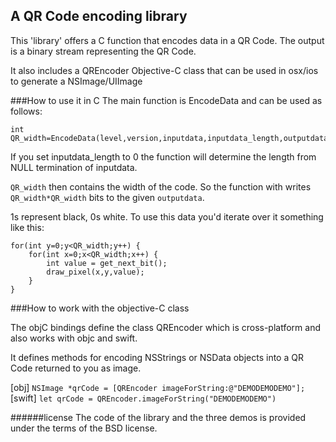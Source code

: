A QR Code encoding library
--------------------------

This 'library' offers a C function that encodes data in a QR Code. The output is a binary stream representing the QR Code. 

It also includes a QREncoder Objective-C class that can be used in osx/ios to generate a NSImage/UIImage 

###How to use it in C
The main function is EncodeData and can be used as follows:

    int QR_width=EncodeData(level,version,inputdata,inputdata_length,outputdata_area);

If you set inputdata_length to 0 the function will determine the length from NULL termination of inputdata.

`QR_width` then contains the width of the code. So the function with writes `QR_width*QR_width` bits to the given `outputdata`.

1s represent black, 0s white. To use this data you'd iterate over it something like this:

    for(int y=0;y<QR_width;y++) {
        for(int x=0;x<QR_width;x++) {
            int value = get_next_bit();
            draw_pixel(x,y,value);
        }
    }

###How to work with the objective-C class 

The objC bindings define the class QREncoder which is cross-platform and also works with objc and swift. 

It defines methods for encoding NSStrings or NSData objects into a QR Code returned to you as image.

[obj] `NSImage *qrCode = [QREncoder imageForString:@"DEMODEMODEMO"];`<br/>
[swift] `let qrCode = QREncoder.imageForString("DEMODEMODEMO")`

######license
The code of the library and the three demos is provided under the terms of the BSD license.
